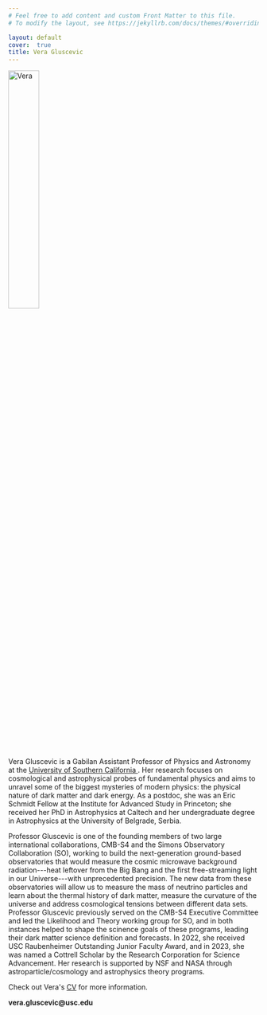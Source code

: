 ```yaml
---
# Feel free to add content and custom Front Matter to this file.
# To modify the layout, see https://jekyllrb.com/docs/themes/#overriding-theme-defaults

layout: default
cover:  true
title: Vera Gluscevic
---
```

<img align="center" src="{{veragluscevic.github.io}}/assets/img/Vera-circle.jpg" alt="Vera" width="35%" padding-right="20px">


<p>
Vera Gluscevic is a Gabilan Assistant Professor of Physics and Astronomy at the <a href="https://dornsife.usc.edu/physics/"> University of Southern California </a>. Her research focuses on cosmological and astrophysical probes of fundamental physics and aims to unravel some of the biggest mysteries of modern physics: the physical nature of dark matter and dark energy. As a postdoc, she was an Eric Schmidt Fellow at the Institute for Advanced Study in Princeton; she received her PhD in Astrophysics at Caltech and her undergraduate degree in Astrophysics at the University of Belgrade, Serbia. 
 
Professor Gluscevic is one of the founding members of two large international collaborations, CMB-S4 and the Simons Observatory Collaboration (SO), working to build the next-generation ground-based observatories that would measure the cosmic microwave background radiation---heat leftover from the Big Bang and the first free-streaming light in our Universe---with unprecedented precision. The new data from these observatories will allow us to measure the mass of neutrino particles and learn about the thermal history of dark matter, measure the curvature of the universe and address cosmological tensions between different data sets. Professor Gluscevic previously served on the CMB-S4 Executive Committee and led the Likelihood and Theory working group for SO, and in both instances helped to shape the scinence goals of these programs, leading their dark matter science definition and forecasts. In 2022, she received USC Raubenheimer Outstanding Junior Faculty Award, and in 2023, she was named a Cottrell Scholar by the Research Corporation for Science Advancement. Her research is supported by NSF and NASA through astroparticle/cosmology and astrophysics theory programs.
 </p>

Check out Vera's [CV](./CV.pdf) for more information.
<p>
<b>vera.gluscevic@usc.edu</b>



